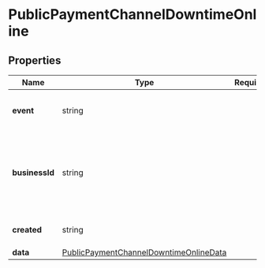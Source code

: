 # PublicPaymentChannelDowntimeOnline



## Properties

| Name | Type | Required | Description |
| ------------ | ------------- | ------------- | ------------- |
| **event** | string |  | Payment channel health event |
**businessId** | string |  | Business ID registered to payment channel downtime or online callback URL |
**created** | string |  | Date time the event is triggered |
**data** | [PublicPaymentChannelDowntimeOnlineData](PublicPaymentChannelDowntimeOnlineData.md) |  |  |


